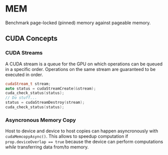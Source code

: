 # MEM

Benchmark page-locked (pinned) memory against pageable memory.

## CUDA Concepts

### CUDA Streams

A CUDA stream is a queue for the GPU on which operations can be queued in a specific order. Operations on the same stream are guaranteed to be executed in order.

```cpp
cudaStream_t stream;
auto status = cudaStreamCreate(&stream);
cuda_check_status(status);
// Do stuff...
status = cudaStreamDestroy(stream);
cuda_check_status(status);
```

### Asyncronous Memory Copy

Host to device and device to host copies can happen asyncronously with `cudaMemcopyAsync()`. This allows to speedup computation if `prop.deviceOverlap == true` because the device can perform computations _while_ transferring data from/to memory.

